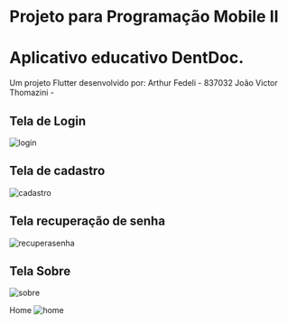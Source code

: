 # Projeto para Programação Mobile II
# Aplicativo educativo DentDoc.

Um projeto Flutter desenvolvido por:
Arthur Fedeli - 837032
João Victor Thomazini -

## Tela de Login
![login](https://github.com/Arthurdekf/AppDentDoc/assets/84999586/9186ef1c-4a33-4375-9dea-38a2f07bac9c)

## Tela de cadastro
![cadastro](https://github.com/Arthurdekf/AppDentDoc/assets/84999586/a225b38b-b7d4-408e-af75-fa92891525b2)

## Tela recuperação de senha
![recuperasenha](https://github.com/Arthurdekf/AppDentDoc/assets/84999586/8da664bc-2e06-4a82-8135-d8cf53e259b1)

## Tela Sobre
![sobre](https://github.com/Arthurdekf/AppDentDoc/assets/84999586/f2e9b049-f755-4821-81d9-40bedf4aa7df)

Home
![home](https://github.com/Arthurdekf/AppDentDoc/assets/84999586/27468e69-af9d-4b8c-bb21-b7299df9bdf5)
